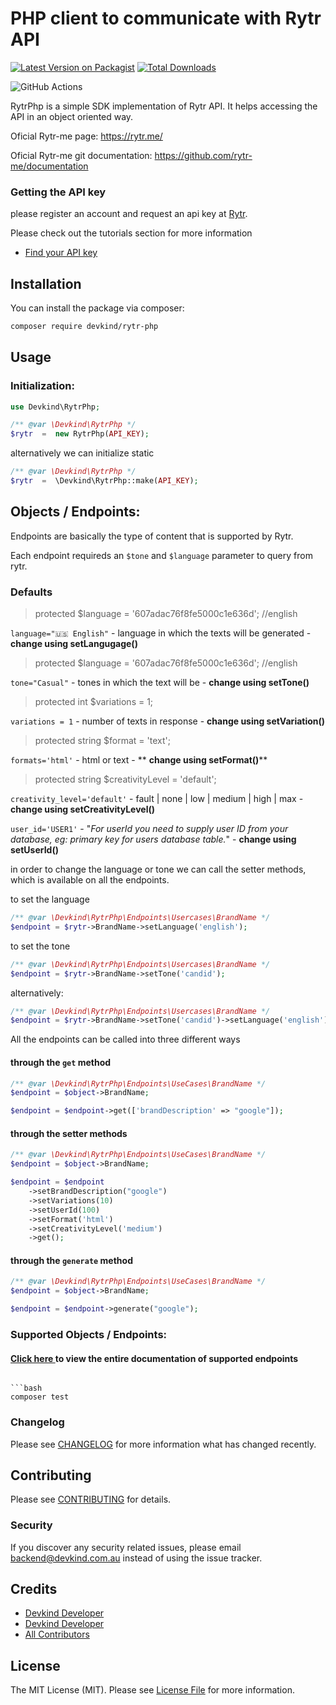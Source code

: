 # PHP client to communicate with Rytr API


[![Latest Version on Packagist](https://img.shields.io/packagist/v/devkind/rytr-php.svg?style=flat-square)](https://packagist.org/packages/devkind/rytr-php)
[![Total Downloads](https://img.shields.io/packagist/dt/devkind/rytr-php.svg?style=flat-square)](https://packagist.org/packages/devkind/rytr-php)

![GitHub Actions](https://github.com/devkindhq/rytr-php/actions/workflows/main.yml/badge.svg)

RytrPhp is a simple SDK implementation of Rytr API. It helps accessing the API in an object oriented way.

Oficial Rytr-me page: https://rytr.me/

Oficial Rytr-me git documentation: https://github.com/rytr-me/documentation

### Getting the API key

please register an account and request an api key at [Rytr](https://rytr.me).

Please check out the tutorials section for more information
- [Find your API key](https://rytr.me/developers/api) 


## Installation

You can install the package via composer:

```bash
composer require devkind/rytr-php
```

## Usage

### Initialization:

```php
use Devkind\RytrPhp;

/** @var \Devkind\RytrPhp */
$rytr  =  new RytrPhp(API_KEY);
```

alternatively we can initialize static

```php
/** @var \Devkind\RytrPhp */
$rytr  =  \Devkind\RytrPhp::make(API_KEY);
```

## Objects / Endpoints:

Endpoints are basically the type of content that is supported by Rytr.

Each endpoint requireds an `$tone` and `$language` parameter to query from rytr.

### Defaults

>    protected $language = '607adac76f8fe5000c1e636d'; //english

```language="🇺🇸 English"``` - language in which the texts will be generated - **change using setLangugage()**

>    protected $language = '607adac76f8fe5000c1e636d'; //english

```tone="Casual"``` - tones in which the text will be - **change using setTone()**

>    protected int $variations = 1;

```variations = 1``` - number of texts in response - **change using setVariation()**

>    protected string $format = 'text';

```formats='html'``` - html or text - ** **change using setFormat()****

>    protected string $creativityLevel = 'default';

```creativity_level='default'``` - fault | none | low | medium | high | max - **change using setCreativityLevel()**


```user_id='USER1'``` - "*For userId you need to supply user ID from your database, eg: primary key for users database table.*" -  **change using setUserId()**
 

in order to change the language or tone we can call the setter methods, which is available on all the endpoints.

to set the language

```php
/** @var \Devkind\RytrPhp\Endpoints\Usercases\BrandName */
$endpoint = $rytr->BrandName->setLanguage('english');
```

to set the tone

```php
/** @var \Devkind\RytrPhp\Endpoints\Usercases\BrandName */
$endpoint = $rytr->BrandName->setTone('candid');
```

alternatively:

```php
/** @var \Devkind\RytrPhp\Endpoints\Usercases\BrandName */
$endpoint = $rytr->BrandName->setTone('candid')->setLanguage('english')->setVariation(10);
```

All the endpoints can be  called into three different ways

#### through the `get` method

```php
/** @var \Devkind\RytrPhp\Endpoints\UseCases\BrandName */
$endpoint = $object->BrandName;

$endpoint = $endpoint->get(['brandDescription' => "google"]);
```

#### through the setter methods

```php
/** @var \Devkind\RytrPhp\Endpoints\UseCases\BrandName */
$endpoint = $object->BrandName;

$endpoint = $endpoint
    ->setBrandDescription("google")
    ->setVariations(10)
    ->setUserId(100)
    ->setFormat('html')
    ->setCreativityLevel('medium')
    ->get();
```

#### through the `generate` method

```php
/** @var \Devkind\RytrPhp\Endpoints\UseCases\BrandName */
$endpoint = $object->BrandName;

$endpoint = $endpoint->generate("google");
```


### Supported Objects / Endpoints:

#### [Click here ](https://github.com/devkindhq/rytr-php/blob/main/endpoints.md) to view the entire documentation of supported endpoints


```### Testing

```bash
composer test
```
### Changelog

Please see [CHANGELOG](CHANGELOG.md) for more information what has changed recently.

## Contributing

Please see [CONTRIBUTING](CONTRIBUTING.md) for details.

### Security

If you discover any security related issues, please email backend@devkind.com.au instead of using the issue tracker.

## Credits

- [Devkind Developer](https://github.com/devkindhq)
- [Devkind Developer](https://devkind.com.au/)
- [All Contributors](../../contributors)

## License

The MIT License (MIT). Please see [License File](LICENSE.md) for more information.
